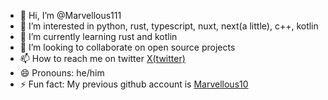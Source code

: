 - 👋 Hi, I’m @Marvellous111
- 👀 I’m interested in python, rust, typescript, nuxt, next(a little), c++, kotlin
- 🌱 I’m currently learning rust and kotlin
- 💞️ I’m looking to collaborate on open source projects
- 📫 How to reach me on twitter <a href="https://x.com/marvellous_n_">X(twitter)</a>
- 😄 Pronouns: he/him
- ⚡ Fun fact: My previous github account is <a href="https://github.com/marvellous10">Marvellous10</a>

<!---
Marvellous111/Marvellous111 is a ✨ special ✨ repository because its `README.md` (this file) appears on your GitHub profile.
You can click the Preview link to take a look at your changes.
--->
